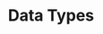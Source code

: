 ---
title: Data Types
template: "course"
draft: false
slug: "/courses/Data-Types/"
category: "JS Fundamentals"
tags:
  - "Types"
  - "Coercion"
  - "Equality"
  - "Comparisons"
  - "Debugging"
  - "Refactoring"
description: "The focus of this course is to make you familiar with the nuance of the JavaScript Data Types. A little hazy on passing objects by reference? Not sure why your number is coercing to a string? Not sure what coercion is? Then this is the topic for you. Feel at home with the data types and how to make them do what you want by the end of this course"
lessons: 
  - link: "types-and-equality"
    title: "Types and Equality"
    description: "Engineers familiar with strictly typed languages like (C++/Java) may find the lack of types in JavaScript shocking. But that is only true on the surface, the truth is that JavaScript has several types. Understanding how they interact together, what they _mean_ will help clear up common misconceptions and make JavaScript seem much more predictable."
  - link: "objects"
    title: "Objects"
    description: "'In JavaScript, **almost** everything is an object' is the phrase which will be the topic of conversation. In this session, we will learn what this means and how to put this new found knowledge into practice."
---